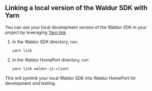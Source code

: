 ## Linking a local version of the Waldur SDK with Yarn

You can use your local development version of the Waldur SDK in your project by leveraging [Yarn link](https://classic.yarnpkg.com/lang/en/docs/cli/link/).

1. In the Waldur SDK directory, run:
    ```bash
    yarn link
    ```

2. In the Waldur HomePort directory, run:
    ```bash
    yarn link waldur-js-client
    ```

This will symlink your local Waldur SDK into Waldur HomePort for development and testing.
